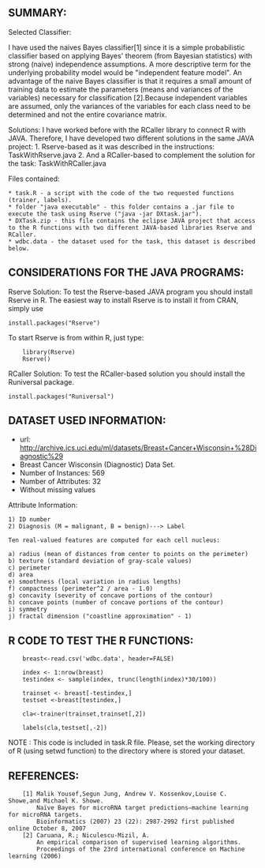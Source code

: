 SUMMARY:
-------

Selected Classifier:

I have used the naives Bayes classifier[1] since it is a simple probabilistic classifier based on applying Bayes' theorem (from Bayesian statistics) with strong (naive) independence assumptions. A more descriptive term for the underlying probability model would be "independent feature model".
An advantage of the naive Bayes classifier is that it requires a small amount of training data to estimate the parameters (means and variances of the variables) necessary for classification [2].Because independent variables are assumed, only the variances of the variables for each class need to be determined and not the entire covariance matrix.

Solutions:
I have worked before with the RCaller library to connect R with JAVA. Therefore, I have developed two different solutions in the same JAVA project:
	1. Rserve-based as it was described in the instructions: TaskWithRserve.java
	2. And a RCaller-based to complement the solution for the task: TaskWithRCaller.java


Files contained:

	* task.R - a script with the code of the two requested functions (trainer, labels).
	* folder "java executable" - this folder contains a .jar file to execute the task using Rserve ("java -jar DXtask.jar").
	* DXTask.zip - this file contains the eclipse JAVA project that access to the R functions with two different JAVA-based libraries Rserve and RCaller.
	* wdbc.data - the dataset used for the task, this dataset is described below.
	

	
CONSIDERATIONS FOR THE JAVA PROGRAMS:
-----------------------------------


Rserve Solution:
	To test the Rserve-based JAVA program you should install Rserve in R. The easiest way to install Rserve is to install it from CRAN, simply use
	

	install.packages("Rserve")


To start Rserve is from within R, just type:

		library(Rserve)
		Rserve()


RCaller Solution:
	To test the RCaller-based solution you should install the Runiversal package.
	
	install.packages("Runiversal")


DATASET USED INFORMATION:
------------------------
* url: http://archive.ics.uci.edu/ml/datasets/Breast+Cancer+Wisconsin+%28Diagnostic%29
* Breast Cancer Wisconsin (Diagnostic) Data Set.
* Number of Instances: 569
* Number of Attributes: 32
* Without missing values

Attribute Information:

	1) ID number
	2) Diagnosis (M = malignant, B = benign)---> Label

	Ten real-valued features are computed for each cell nucleus:

	a) radius (mean of distances from center to points on the perimeter)
	b) texture (standard deviation of gray-scale values)
	c) perimeter
	d) area
	e) smoothness (local variation in radius lengths)
	f) compactness (perimeter^2 / area - 1.0)
	g) concavity (severity of concave portions of the contour)
	h) concave points (number of concave portions of the contour)
	i) symmetry
	j) fractal dimension ("coastline approximation" - 1)




R CODE TO TEST THE R FUNCTIONS:
------------------------------



		breast<-read.csv('wdbc.data', header=FALSE)

		index <- 1:nrow(breast)
		testindex <- sample(index, trunc(length(index)*30/100))

		trainset <- breast[-testindex,]
		testset <-breast[testindex,]

		cla<-trainer(trainset,trainset[,2])

		labels(cla,testset[,-2])

NOTE : This code is included in task.R file. Please, set the working directory of R (using setwd function) to the directory where is stored your dataset.


REFERENCES:
-----------
		[1] Malik Yousef,Segun Jung, Andrew V. Kossenkov,Louise C. Showe,and Michael K. Showe.
			Naïve Bayes for microRNA target predictions—machine learning for microRNA targets.
			Bioinformatics (2007) 23 (22): 2987-2992 first published online October 8, 2007 	
		[2] Caruana, R.; Niculescu-Mizil, A.
			An empirical comparison of supervised learning algorithms. 
			Proceedings of the 23rd international conference on Machine learning (2006)	
